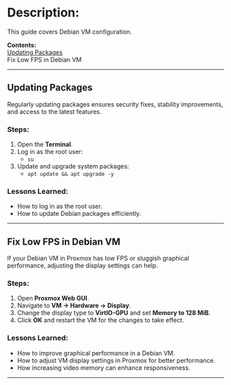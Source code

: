 # Description:  
This guide covers Debian VM configuration.

**Contents:**  
[Updating Packages](https://github.com/sapan322/Raman-Cybersecurity-Portfolio/blob/main/Installation%20Configuration%20%20Guides/Debian%20(Proxmox%20VM)/Configuration.md#updating-packages)  
Fix Low FPS in Debian VM

---

## Updating Packages  

Regularly updating packages ensures security fixes, stability improvements, and access to the latest features.  

### Steps:  

1. Open the **Terminal**.  
2. Log in as the root user:  
   - `su`  
3. Update and upgrade system packages:  
   - `apt update && apt upgrade -y`  

### Lessons Learned:  
- How to log in as the root user.  
- How to update Debian packages efficiently.  

---


## Fix Low FPS in Debian VM  

If your Debian VM in Proxmox has low FPS or sluggish graphical performance, adjusting the display settings can help.  

### Steps:  

1. Open **Proxmox Web GUI**.  
2. Navigate to **VM → Hardware → Display**.  
3. Change the display type to **VirtIO-GPU** and set **Memory to 128 MiB**.  
4. Click **OK** and restart the VM for the changes to take effect.  

### Lessons Learned:  
- How to improve graphical performance in a Debian VM.  
- How to adjust VM display settings in Proxmox for better performance.  
- How increasing video memory can enhance responsiveness.

---
